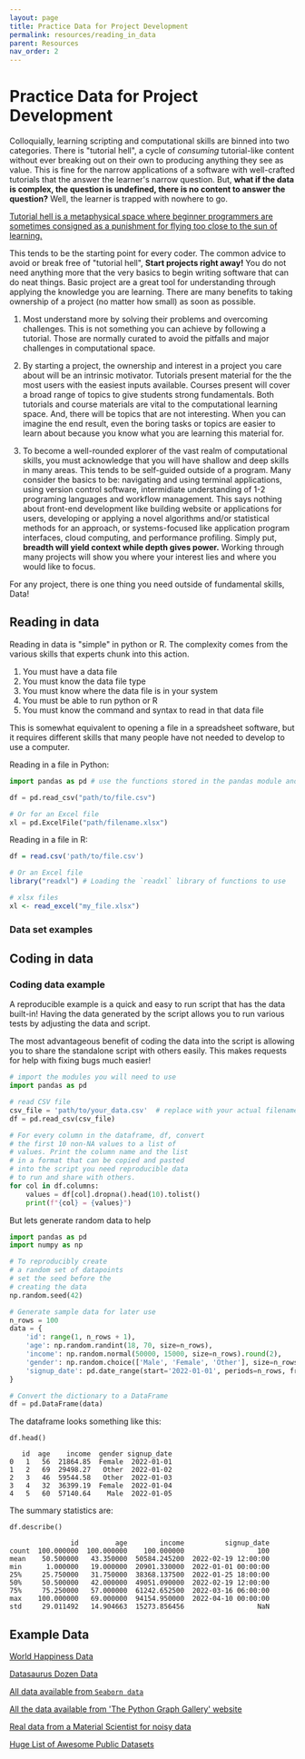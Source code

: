 ```yaml
---
layout: page
title: Practice Data for Project Development
permalink: resources/reading_in_data
parent: Resources
nav_order: 2
---
```


# Practice Data for Project Development

Colloquially, learning scripting and computational skills are binned into two categories. There is "tutorial hell", a cycle of _consuming_ tutorial-like content without ever breaking out on their own to producing anything they see as value. This is fine for the narrow applications of a software with well-crafted tutorials that the answer the learner's narrow question. But, **what if the data is complex, the question is undefined, there is no content to answer the question?** Well, the learner is trapped with nowhere to go.

[Tutorial hell is a metaphysical space where beginner programmers are sometimes consigned as a punishment for flying too close to the sun of learning.](https://www.wbscodingschool.com/blog/what-is-tutorial-hell-how-to-get-out/)

This tends to be the starting point for every coder. The common advice to avoid or break free of "tutorial hell", **Start projects right away!** You do not need anything more that the very basics to begin writing software that can do neat things. Basic project are a great tool for understanding through applying the knowledge you are learning. There are many benefits to taking ownership of a project (no matter how small) as soon as possible. 

1. Most understand more by solving their problems and overcoming challenges. This is not something you can achieve by following a tutorial. Those are normally curated to avoid the pitfalls and major challenges in computational space.

2. By starting a project, the ownership and interest in a project you care about will be an intrinsic motivator. Tutorials present material for the the most users with the easiest inputs available. Courses present will cover a broad range of topics to give students strong fundamentals. Both tutorials and course materials are vital to the computational learning space. And, there will be topics that are not interesting. When you can imagine the end result, even the boring tasks or topics are easier to learn about because you know what you are learning this material for.

3. To become a well-rounded explorer of the vast realm of computational skills, you must acknowledge that you will have shallow and deep skills in many areas. This tends to be self-guided outside of a program. Many consider the basics to be: navigating and using terminal applications, using version control software, intermidiate understanding of 1-2 programing languages and workflow management. This says nothing about front-end development like building website or applications for users, developing or applying a novel algorithms and/or statistical methods for an approach, or systems-focused like application program interfaces, cloud computing, and performance profiling. Simply put, **breadth will yield context while depth gives power.** Working through many projects will show you where your interest lies and where you would like to focus.

For any project, there is one thing you need outside of fundamental skills, Data!

## Reading in data

Reading in data is "simple" in python or R. The complexity comes from the various skills that experts chunk into this action. 

1. You must have a data file
2. You must know the data file type
3. You must know where the data file is in your system
4. You must be able to run python or R
5. You must know the command and syntax to read in that data file

This is somewhat equivalent to opening a file in a spreadsheet software, but it requires different skills that many people have not needed to develop to use a computer.

Reading in a file in Python:
```py
import pandas as pd # use the functions stored in the pandas module and rename it to pd for this script

df = pd.read_csv("path/to/file.csv")

# Or for an Excel file
xl = pd.ExcelFile("path/filename.xlsx")
```

Reading in a file in R:
```r
df = read.csv('path/to/file.csv')

# Or an Excel file
library("readxl") # Loading the `readxl` library of functions to use

# xlsx files
xl <- read_excel("my_file.xlsx")
```

### Data set examples

## Coding in data


### Coding data example

A reproducible example is a quick and easy to run script that has the data built-in! Having the data generated by the script allows you to run various tests by adjusting the data and script. 

The most advantageous benefit of coding the data into the script is allowing you to share the standalone script with others easily. This makes requests for help with fixing bugs much easier!


```py
# import the modules you will need to use
import pandas as pd

# read CSV file
csv_file = 'path/to/your_data.csv'  # replace with your actual filename
df = pd.read_csv(csv_file)

# For every column in the dataframe, df, convert
# the first 10 non-NA values to a list of
# values. Print the column name and the list
# in a format that can be copied and pasted
# into the script you need reproducible data
# to run and share with others.
for col in df.columns:
    values = df[col].dropna().head(10).tolist()
    print(f"{col} = {values}")
```

But lets generate random data to help

```py
import pandas as pd
import numpy as np

# To reproducibly create
# a random set of datapoints
# set the seed before the
# creating the data
np.random.seed(42)

# Generate sample data for later use
n_rows = 100
data = {
    'id': range(1, n_rows + 1),
    'age': np.random.randint(18, 70, size=n_rows),
    'income': np.random.normal(50000, 15000, size=n_rows).round(2),
    'gender': np.random.choice(['Male', 'Female', 'Other'], size=n_rows),
    'signup_date': pd.date_range(start='2022-01-01', periods=n_rows, freq='D')
}

# Convert the dictionary to a DataFrame
df = pd.DataFrame(data)
```

The dataframe looks something like this:
```
df.head()

   id  age    income  gender signup_date
0   1   56  21864.85  Female  2022-01-01
1   2   69  29498.27   Other  2022-01-02
2   3   46  59544.58   Other  2022-01-03
3   4   32  36399.19  Female  2022-01-04
4   5   60  57140.64    Male  2022-01-05
```

The summary statistics are:
```
df.describe()

               id         age        income          signup_date
count  100.000000  100.000000    100.000000                  100
mean    50.500000   43.350000  50584.245200  2022-02-19 12:00:00
min      1.000000   19.000000  20901.330000  2022-01-01 00:00:00
25%     25.750000   31.750000  38368.137500  2022-01-25 18:00:00
50%     50.500000   42.000000  49051.090000  2022-02-19 12:00:00
75%     75.250000   57.000000  61242.652500  2022-03-16 06:00:00
max    100.000000   69.000000  94154.950000  2022-04-10 00:00:00
std     29.011492   14.904663  15273.856456                  NaN
```


## Example Data

[World Happiness Data](https://github.com/loewenj700/global_happiness/blob/main/WHR)

[Datasaurus Dozen Data](https://github.com/walterra/python-viz/blob/master/datasaurus/DatasaurusDozen.tsv)

[All data available from `Seaborn data`](https://github.com/mwaskom/seaborn-data)

[All the data available from 'The Python Graph Gallery' website](https://github.com/holtzy/The-Python-Graph-Gallery/tree/master/static/data)

[Real data from a Material Scientist for noisy data](https://github.com/sp8rks/MSE2001python/tree/main/module_examples/data_for_exercises)

[Huge List of Awesome Public Datasets](https://github.com/awesomedata/awesome-public-datasets/)
